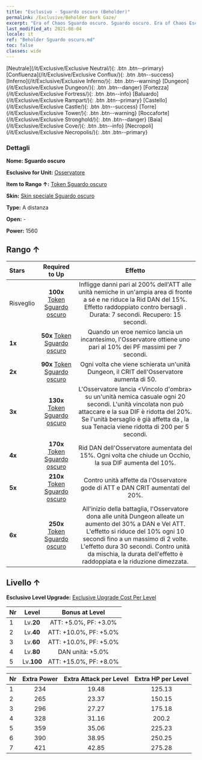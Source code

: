 ```yaml
---
title: "Esclusivo - Sguardo oscuro (Beholder)"
permalink: /Exclusive/Beholder Dark Gaze/
excerpt: "Era of Chaos Sguardo oscuro. Sguardo oscuro. Era of Chaos Esclusivo Sguardo oscuro. Osservatore Esclusivo."
last_modified_at: 2021-08-04
locale: it
ref: "Beholder Sguardo oscuro.md"
toc: false
classes: wide
---
```

 [Neutrale](/it/Exclusive/Exclusive Neutral/){: .btn .btn--primary} [Confluenza](/it/Exclusive/Exclusive Conflux/){: .btn .btn--success} [Inferno](/it/Exclusive/Exclusive Inferno/){: .btn .btn--warning} [Dungeon](/it/Exclusive/Exclusive Dungeon/){: .btn .btn--danger} [Fortezza](/it/Exclusive/Exclusive Fortress/){: .btn .btn--info} [Baluardo](/it/Exclusive/Exclusive Rampart/){: .btn .btn--primary} [Castello](/it/Exclusive/Exclusive Castle/){: .btn .btn--success} [Torre](/it/Exclusive/Exclusive Tower/){: .btn .btn--warning} [Roccaforte](/it/Exclusive/Exclusive Stronghold/){: .btn .btn--danger} [Baia](/it/Exclusive/Exclusive Cove/){: .btn .btn--info} [Necropoli](/it/Exclusive/Exclusive Necropolis/){: .btn .btn--primary} 

### Dettagli
 **Nome: Sguardo oscuro** 

 **Esclusivo for Unit:** [Osservatore](/it/units/Beholder/) 

 **Item to Rango ↑:** [Token Sguardo oscuro](/ItemsIT/con_990/)

 **Skin:** [Skin speciale Sguardo oscuro](/ItemsIT/con_658/)

 **Type:** A distanza

 **Open:** -

 **Power:** 1560

## Rango ↑

  |     Stars    |  Required to Up | Effetto |
  |:-------------|:---------------:|:---------------:|
  |  Risveglio  | **100x** [Token Sguardo oscuro](/ItemsIT/con_990/) | <Vista oscura> Infligge danni pari al 200% dell'ATT alle unità nemiche in un'ampia area di fronte a sé e ne riduce la Rid DAN del 15%. Effetto raddoppiato contro bersagli <storditi>. Durata: 7 secondi. Recupero: 15 secondi. |
  | **1x** <i class="fas fa-star"/> | **50x** [Token Sguardo oscuro](/ItemsIT/con_990/) | Quando un eroe nemico lancia un incantesimo, l'Osservatore ottiene uno <scudo> pari al 10% dei PF massimi per 7 secondi. |
  | **2x** <i class="fas fa-star"/> | **90x** [Token Sguardo oscuro](/ItemsIT/con_990/) | Ogni volta che viene schierata un'unità Dungeon, il CRIT dell'Osservatore aumenta di 50. |
  | **3x** <i class="fas fa-star"/> | **130x** [Token Sguardo oscuro](/ItemsIT/con_990/) | L'Osservatore lancia <Vincolo d'ombra> su un'unità nemica casuale ogni 20 secondi. L'unità vincolata non può attaccare e la sua DIF è ridotta del 20%. Se l'unità bersaglio è già affetta da <Controllo mentale>, la sua Tenacia viene ridotta di 200 per 5 secondi. |
  | **4x** <i class="fas fa-star"/> | **170x** [Token Sguardo oscuro](/ItemsIT/con_990/) | Rid DAN dell'Osservatore aumentata del 15%. Ogni volta che chiude un Occhio, la sua DIF aumenta del 10%. |
  | **5x** <i class="fas fa-star"/> | **210x** [Token Sguardo oscuro](/ItemsIT/con_990/) | Contro unità affette da <Sanguinamento> l'Osservatore gode di ATT e DAN CRIT aumentati del 20%. |
  | **6x** <i class="fas fa-star"/> | **250x** [Token Sguardo oscuro](/ItemsIT/con_990/) | <Benedizione invisibile> All'inizio della battaglia, l'Osservatore dona alle unità Dungeon alleate un aumento del 30% a DAN e Vel ATT. L'effetto si riduce del 10% ogni 10 secondi fino a un massimo di 2 volte. L'effetto dura 30 secondi. Contro unità da mischia, la durata dell'effetto è raddoppiata e la riduzione dimezzata. |


## Livello ↑
 **Esclusivo Level Upgrade:** [Exclusive Upgrade Cost Per Level](/Exclusive/ExclusiveUpgradeCostPerLevel/)

  |  Nr  |   Level  | Bonus at Level |
  |:-----|:--------:|:--------------:|
  | 1 | Lv.**20** | ATT: +5.0%, PF: +3.0% |
  | 2 | Lv.**40** | ATT: +10.0%, PF: +5.0% |
  | 3 | Lv.**60** | ATT: +10.0%, PF: +5.0% |
  | 4 | Lv.**80** | DAN unità: +5.0% |
  | 5 | Lv.**100** | ATT: +15.0%, PF: +8.0% |


  |  Nr  |  Extra Power | Extra Attack per Level | Extra HP per Level |
  |:-----|:--------:|:--------:|:--------:|
  | 1 | 234 | 19.48 | 125.13 |
  | 2 | 265 | 23.37 | 150.15 |
  | 3 | 296 | 27.27 | 175.18 |
  | 4 | 328 | 31.16 | 200.2 |
  | 5 | 359 | 35.06 | 225.23 |
  | 6 | 390 | 38.95 | 250.25 |
  | 7 | 421 | 42.85 | 275.28 |


